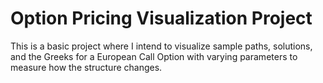 # Option Pricing Visualization Project 

This is a basic project where I intend to visualize sample paths, solutions, and the Greeks for a European Call Option with varying parameters to measure how the structure changes. 